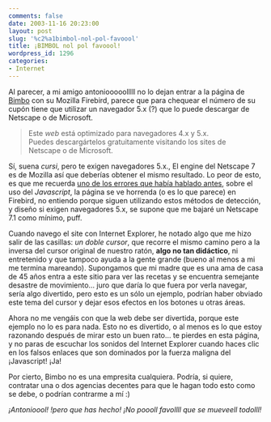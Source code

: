 ```yaml
---
comments: false
date: 2003-11-16 20:23:00
layout: post
slug: '%c2%a1bimbol-nol-pol-favoool'
title: ¡BIMBOL nol pol favoool!
wordpress_id: 1296
categories:
- Internet
---
```


Al parecer, a mi amigo antoniooooolllll no lo dejan entrar a la página de [Bimbo](http://www.bimbo.com) con su Mozilla Firebird, parece que para chequear el número de su cupón tiene que utilizar un navegador 5.x (?) que lo puede descargar de Netscape o de Microsoft.





> Este _web_ está optimizado para navegadores 4.x y 5.x.  
Puedes descargártelos gratuitamente visitando los sites de  
Netscape o de Microsoft.





Sí, suena _cursi_, pero te exigen navegadores 5.x., El engine del Netscape 7 es de Mozilla así que deberías obtener el mismo resultado. Lo peor de esto, es que me recuerda [uno de los errores que había hablado antes](http://www.minid.net/articulos/1190/25-errores-comunes-en-los-desarrollos-web), sobre el uso del _Javascript_, la página se ve horrenda (o es lo que parece) en Firebird, no entiendo porque siguen utilizando estos métodos de detección, y diseño si exigen navegadores 5.x, se supone que me bajaré un Netscape 7.1 como mínimo, puff.





Cuando navego el site con Internet Explorer, he notado algo que me hizo salir de las casillas: _un doble cursor_, que recorre el mismo camino pero a la inversa del cursor original de nuestro ratón, **algo no tan didáctico**, ni entretenido y que tampoco ayuda a la gente grande (bueno al menos a mi me termina mareando). Supongamos que mi madre que es una ama de casa de 45 años entra a este sitio para ver las recetas y se encuentra semejante desastre de movimiento… juro que daría lo que fuera por verla navegar, sería algo divertido, pero esto es un sólo un ejemplo, podrían haber obviado este tema del cursor y dejar esos efectos en los botones u otras áreas.





Ahora no me vengáis con que la web debe ser divertida, porque este ejemplo no lo es para nada. Esto no es divertido, o al menos es lo que estoy razonando después de mirar esto un buen rato… te pierdes en esta página, y no paras de escuchar los sonidos del Internet Explorer cuando haces clic en los falsos enlaces que son dominados por la fuerza maligna del ¡Javascript! ¡Ja!





Por cierto, Bimbo no es una empresita cualquiera. Podría, si quiere, contratar una o dos agencias decentes para que le hagan todo esto como se debe, o podrían contrarme a mí :)





_¡Antonioool! !pero que has hecho! ¡No poooll favollll que se mueveell todolll!_
